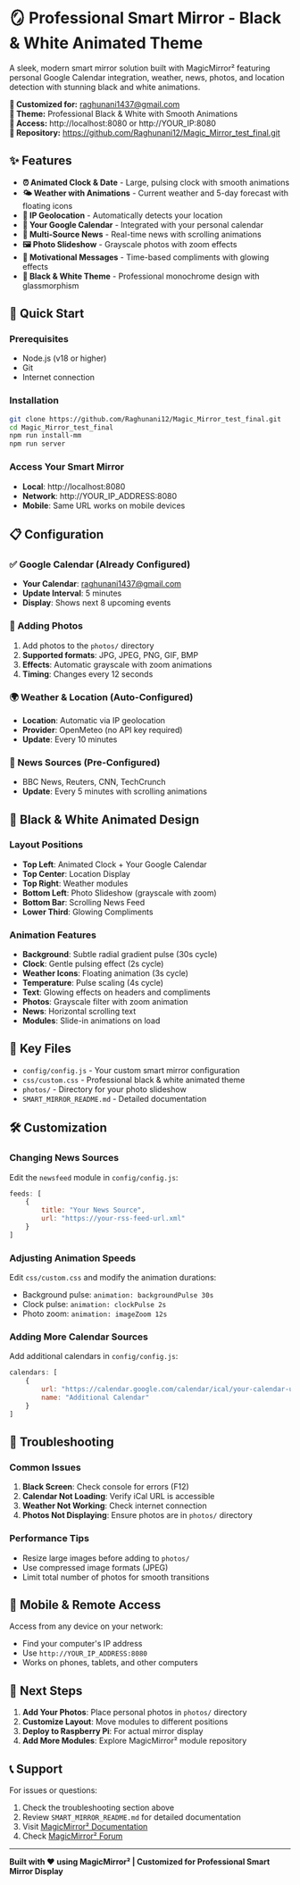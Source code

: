 # 🪞 Professional Smart Mirror - Black & White Animated Theme

A sleek, modern smart mirror solution built with MagicMirror² featuring personal Google Calendar integration, weather, news, photos, and location detection with stunning black and white animations.

**🎯 Customized for:** raghunani1437@gmail.com  
**🎨 Theme:** Professional Black & White with Smooth Animations  
**📱 Access:** http://localhost:8080 or http://YOUR_IP:8080  
**📂 Repository:** https://github.com/Raghunani12/Magic_Mirror_test_final.git

## ✨ Features

- **⏰ Animated Clock & Date** - Large, pulsing clock with smooth animations
- **🌤️ Weather with Animations** - Current weather and 5-day forecast with floating icons
- **📍 IP Geolocation** - Automatically detects your location
- **📅 Your Google Calendar** - Integrated with your personal calendar
- **📰 Multi-Source News** - Real-time news with scrolling animations
- **🖼️ Photo Slideshow** - Grayscale photos with zoom effects
- **💬 Motivational Messages** - Time-based compliments with glowing effects
- **🎨 Black & White Theme** - Professional monochrome design with glassmorphism

## 🚀 Quick Start

### Prerequisites
- Node.js (v18 or higher)
- Git
- Internet connection

### Installation
```bash
git clone https://github.com/Raghunani12/Magic_Mirror_test_final.git
cd Magic_Mirror_test_final
npm run install-mm
npm run server
```

### Access Your Smart Mirror
- **Local**: http://localhost:8080
- **Network**: http://YOUR_IP_ADDRESS:8080
- **Mobile**: Same URL works on mobile devices

## 📋 Configuration

### ✅ Google Calendar (Already Configured)
- **Your Calendar**: raghunani1437@gmail.com
- **Update Interval**: 5 minutes
- **Display**: Shows next 8 upcoming events

### 📸 Adding Photos
1. Add photos to the `photos/` directory
2. **Supported formats**: JPG, JPEG, PNG, GIF, BMP
3. **Effects**: Automatic grayscale with zoom animations
4. **Timing**: Changes every 12 seconds

### 🌍 Weather & Location (Auto-Configured)
- **Location**: Automatic via IP geolocation
- **Provider**: OpenMeteo (no API key required)
- **Update**: Every 10 minutes

### 📰 News Sources (Pre-Configured)
- BBC News, Reuters, CNN, TechCrunch
- **Update**: Every 5 minutes with scrolling animations

## 🎨 Black & White Animated Design

### Layout Positions
- **Top Left**: Animated Clock + Your Google Calendar
- **Top Center**: Location Display
- **Top Right**: Weather modules
- **Bottom Left**: Photo Slideshow (grayscale with zoom)
- **Bottom Bar**: Scrolling News Feed
- **Lower Third**: Glowing Compliments

### Animation Features
- **Background**: Subtle radial gradient pulse (30s cycle)
- **Clock**: Gentle pulsing effect (2s cycle)
- **Weather Icons**: Floating animation (3s cycle)
- **Temperature**: Pulse scaling (4s cycle)
- **Text**: Glowing effects on headers and compliments
- **Photos**: Grayscale filter with zoom animation
- **News**: Horizontal scrolling text
- **Modules**: Slide-in animations on load

## 📁 Key Files

- `config/config.js` - Your custom smart mirror configuration
- `css/custom.css` - Professional black & white animated theme
- `photos/` - Directory for your photo slideshow
- `SMART_MIRROR_README.md` - Detailed documentation

## 🛠️ Customization

### Changing News Sources
Edit the `newsfeed` module in `config/config.js`:
```javascript
feeds: [
    {
        title: "Your News Source",
        url: "https://your-rss-feed-url.xml"
    }
]
```

### Adjusting Animation Speeds
Edit `css/custom.css` and modify the animation durations:
- Background pulse: `animation: backgroundPulse 30s`
- Clock pulse: `animation: clockPulse 2s`
- Photo zoom: `animation: imageZoom 12s`

### Adding More Calendar Sources
Add additional calendars in `config/config.js`:
```javascript
calendars: [
    {
        url: "https://calendar.google.com/calendar/ical/your-calendar-url",
        name: "Additional Calendar"
    }
]
```

## 🔧 Troubleshooting

### Common Issues
1. **Black Screen**: Check console for errors (F12)
2. **Calendar Not Loading**: Verify iCal URL is accessible
3. **Weather Not Working**: Check internet connection
4. **Photos Not Displaying**: Ensure photos are in `photos/` directory

### Performance Tips
- Resize large images before adding to `photos/`
- Use compressed image formats (JPEG)
- Limit total number of photos for smooth transitions

## 📱 Mobile & Remote Access

Access from any device on your network:
- Find your computer's IP address
- Use `http://YOUR_IP_ADDRESS:8080`
- Works on phones, tablets, and other computers

## 🎯 Next Steps

1. **Add Your Photos**: Place personal photos in `photos/` directory
2. **Customize Layout**: Move modules to different positions
3. **Deploy to Raspberry Pi**: For actual mirror display
4. **Add More Modules**: Explore MagicMirror² module repository

## 📞 Support

For issues or questions:
1. Check the troubleshooting section above
2. Review `SMART_MIRROR_README.md` for detailed documentation
3. Visit [MagicMirror² Documentation](https://docs.magicmirror.builders/)
4. Check [MagicMirror² Forum](https://forum.magicmirror.builders/)

---

**Built with ❤️ using MagicMirror² | Customized for Professional Smart Mirror Display**
